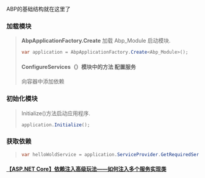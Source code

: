 ABP的基础结构就在这里了

### 加载模块

> **AbpApplicationFactory.Create**  加载 Abp_Module 启动模块.
>
> ```c#
> var application = AbpApplicationFactory.Create<Abp_Module>();
> ```
>
> #### ConfigureServices（）模块中的方法 配置服务
>
> 向容器中添加依赖

### 初始化模块

> Initialize()方法启动应用程序.
>
> ```c#
> application.Initialize();
> ```
>
> 

### 获取依赖

> ```c#
> var helloWoldService = application.ServiceProvider.GetRequiredService<HelloWorldService>();
> ```
>
> 

#### [【ASP.NET Core】依赖注入高级玩法——如何注入多个服务实现类](https://www.cnblogs.com/tcjiaan/p/8732848.html)